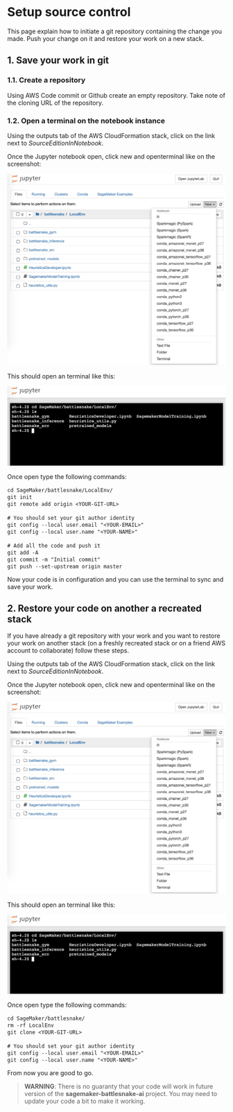 # Setup source control

This page explain how to initiate a git repository containing the change you made. Push your change on it and restore your work on a new stack.

## 1. Save your work in git

### 1.1. Create a repository

Using AWS Code commit or Github create an empty repository.
Take note of the cloning URL of the repository.

### 1.2. Open a terminal on the notebook instance

Using the outputs tab of the AWS CloudFormation stack, click on the link next to _SourceEditionInNotebook_.

Once the Jupyter notebook open, click new and openterminal like on the screenshot:

![Open a terminal](images/OpenTerminal.png "Open a terminal")

This should open an terminal like this: 

![Jupyter terminal](images/terminal.png "Jupyter terminal")

Once open type the following commands:

```
cd SageMaker/battlesnake/LocalEnv/
git init
git remote add origin <YOUR-GIT-URL>

# You should set your git author identity
git config --local user.email "<YOUR-EMAIL>"
git config --local user.name "<YOUR-NAME>"

# Add all the code and push it
git add -A
git commit -m "Initial commit"
git push --set-upstream origin master
```

Now your code is in configuration and you can use the terminal to sync and save your work.

## 2. Restore your code on another a recreated stack

If you have already a git repository with your work and you want to restore your work on another stack (on a freshly recreated stack or on a friend AWS account to collaborate) follow these steps.

Using the outputs tab of the AWS CloudFormation stack, click on the link next to _SourceEditionInNotebook_.

Once the Jupyter notebook open, click new and openterminal like on the screenshot:

![Open a terminal](images/OpenTerminal.png "Open a terminal")

This should open an terminal like this: 

![Jupyter terminal](images/terminal.png "Jupyter terminal")

Once open type the following commands:

```
cd SageMaker/battlesnake/
rm -rf LocalEnv
git clone <YOUR-GIT-URL>

# You should set your git author identity
git config --local user.email "<YOUR-EMAIL>"
git config --local user.name "<YOUR-NAME>"
```

From now you are good to go.

> __WARNING__: There is no guaranty that your code will work in future version of the __sagemaker-battlesnake-ai__ project. You may need to update your code a bit to make it working.